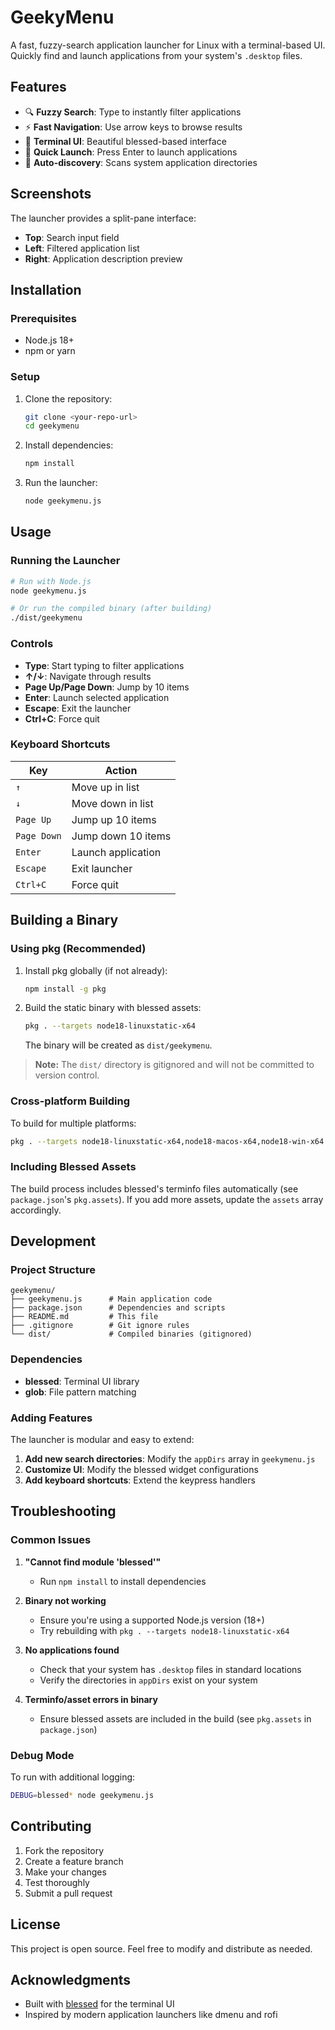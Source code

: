 # GeekyMenu

A fast, fuzzy-search application launcher for Linux with a terminal-based UI. Quickly find and launch applications from your system's `.desktop` files.

## Features

- 🔍 **Fuzzy Search**: Type to instantly filter applications
- ⚡ **Fast Navigation**: Use arrow keys to browse results
- 📱 **Terminal UI**: Beautiful blessed-based interface
- 🚀 **Quick Launch**: Press Enter to launch applications
- 📂 **Auto-discovery**: Scans system application directories

## Screenshots

The launcher provides a split-pane interface:
- **Top**: Search input field
- **Left**: Filtered application list
- **Right**: Application description preview

## Installation

### Prerequisites

- Node.js 18+ 
- npm or yarn

### Setup

1. Clone the repository:
   ```bash
   git clone <your-repo-url>
   cd geekymenu
   ```

2. Install dependencies:
   ```bash
   npm install
   ```

3. Run the launcher:
   ```bash
   node geekymenu.js
   ```

## Usage

### Running the Launcher

```bash
# Run with Node.js
node geekymenu.js

# Or run the compiled binary (after building)
./dist/geekymenu
```

### Controls

- **Type**: Start typing to filter applications
- **↑/↓**: Navigate through results
- **Page Up/Page Down**: Jump by 10 items
- **Enter**: Launch selected application
- **Escape**: Exit the launcher
- **Ctrl+C**: Force quit

### Keyboard Shortcuts

| Key | Action |
|-----|--------|
| `↑` | Move up in list |
| `↓` | Move down in list |
| `Page Up` | Jump up 10 items |
| `Page Down` | Jump down 10 items |
| `Enter` | Launch application |
| `Escape` | Exit launcher |
| `Ctrl+C` | Force quit |

## Building a Binary

### Using pkg (Recommended)

1. Install pkg globally (if not already):
   ```bash
   npm install -g pkg
   ```

2. Build the static binary with blessed assets:
   ```bash
   pkg . --targets node18-linuxstatic-x64
   ```

   The binary will be created as `dist/geekymenu`.

> **Note:** The `dist/` directory is gitignored and will not be committed to version control.

### Cross-platform Building

To build for multiple platforms:

```bash
pkg . --targets node18-linuxstatic-x64,node18-macos-x64,node18-win-x64
```

### Including Blessed Assets

The build process includes blessed's terminfo files automatically (see `package.json`'s `pkg.assets`). If you add more assets, update the `assets` array accordingly.

## Development

### Project Structure

```
geekymenu/
├── geekymenu.js      # Main application code
├── package.json      # Dependencies and scripts
├── README.md         # This file
├── .gitignore        # Git ignore rules
└── dist/             # Compiled binaries (gitignored)
```

### Dependencies

- **blessed**: Terminal UI library
- **glob**: File pattern matching

### Adding Features

The launcher is modular and easy to extend:

1. **Add new search directories**: Modify the `appDirs` array in `geekymenu.js`
2. **Customize UI**: Modify the blessed widget configurations
3. **Add keyboard shortcuts**: Extend the keypress handlers

## Troubleshooting

### Common Issues

1. **"Cannot find module 'blessed'"**
   - Run `npm install` to install dependencies

2. **Binary not working**
   - Ensure you're using a supported Node.js version (18+)
   - Try rebuilding with `pkg . --targets node18-linuxstatic-x64`

3. **No applications found**
   - Check that your system has `.desktop` files in standard locations
   - Verify the directories in `appDirs` exist on your system

4. **Terminfo/asset errors in binary**
   - Ensure blessed assets are included in the build (see `pkg.assets` in `package.json`)

### Debug Mode

To run with additional logging:

```bash
DEBUG=blessed* node geekymenu.js
```

## Contributing

1. Fork the repository
2. Create a feature branch
3. Make your changes
4. Test thoroughly
5. Submit a pull request

## License

This project is open source. Feel free to modify and distribute as needed.

## Acknowledgments

- Built with [blessed](https://github.com/chjj/blessed) for the terminal UI
- Inspired by modern application launchers like dmenu and rofi 
